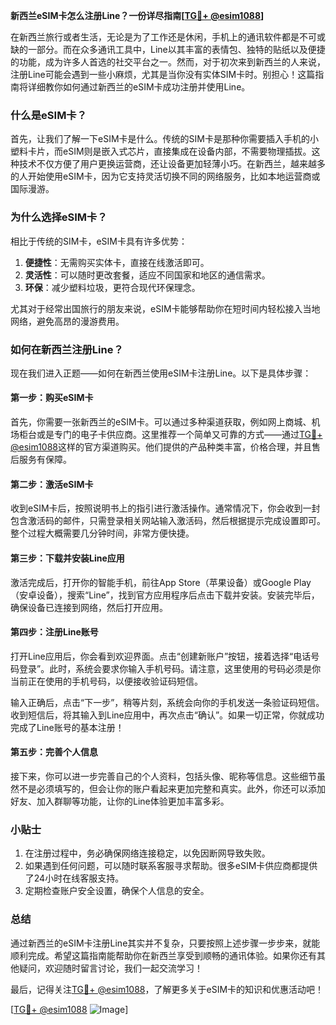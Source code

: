 **新西兰eSIM卡怎么注册Line？一份详尽指南[[TG💪+ @esim1088](https://t.me/s/esim1088)]**

在新西兰旅行或者生活，无论是为了工作还是休闲，手机上的通讯软件都是不可或缺的一部分。而在众多通讯工具中，Line以其丰富的表情包、独特的贴纸以及便捷的功能，成为许多人首选的社交平台之一。然而，对于初次来到新西兰的人来说，注册Line可能会遇到一些小麻烦，尤其是当你没有实体SIM卡时。别担心！这篇指南将详细教你如何通过新西兰的eSIM卡成功注册并使用Line。

### 什么是eSIM卡？

首先，让我们了解一下eSIM卡是什么。传统的SIM卡是那种你需要插入手机的小塑料卡片，而eSIM则是嵌入式芯片，直接集成在设备内部，不需要物理插拔。这种技术不仅方便了用户更换运营商，还让设备更加轻薄小巧。在新西兰，越来越多的人开始使用eSIM卡，因为它支持灵活切换不同的网络服务，比如本地运营商或国际漫游。

### 为什么选择eSIM卡？

相比于传统的SIM卡，eSIM卡具有许多优势：

1. **便捷性**：无需购买实体卡，直接在线激活即可。
2. **灵活性**：可以随时更改套餐，适应不同国家和地区的通信需求。
3. **环保**：减少塑料垃圾，更符合现代环保理念。

尤其对于经常出国旅行的朋友来说，eSIM卡能够帮助你在短时间内轻松接入当地网络，避免高昂的漫游费用。

### 如何在新西兰注册Line？

现在我们进入正题——如何在新西兰使用eSIM卡注册Line。以下是具体步骤：

#### 第一步：购买eSIM卡

首先，你需要一张新西兰的eSIM卡。可以通过多种渠道获取，例如网上商城、机场柜台或是专门的电子卡供应商。这里推荐一个简单又可靠的方式——通过[TG💪+ @esim1088](https://t.me/s/esim1088)这样的官方渠道购买。他们提供的产品种类丰富，价格合理，并且售后服务有保障。

#### 第二步：激活eSIM卡

收到eSIM卡后，按照说明书上的指引进行激活操作。通常情况下，你会收到一封包含激活码的邮件，只需登录相关网站输入激活码，然后根据提示完成设置即可。整个过程大概需要几分钟时间，非常方便快捷。

#### 第三步：下载并安装Line应用

激活完成后，打开你的智能手机，前往App Store（苹果设备）或Google Play（安卓设备），搜索“Line”，找到官方应用程序后点击下载并安装。安装完毕后，确保设备已连接到网络，然后打开应用。

#### 第四步：注册Line账号

打开Line应用后，你会看到欢迎界面。点击“创建新账户”按钮，接着选择“电话号码登录”。此时，系统会要求你输入手机号码。请注意，这里使用的号码必须是你当前正在使用的手机号码，以便接收验证码短信。

输入正确后，点击“下一步”，稍等片刻，系统会向你的手机发送一条验证码短信。收到短信后，将其输入到Line应用中，再次点击“确认”。如果一切正常，你就成功完成了Line账号的基本注册！

#### 第五步：完善个人信息

接下来，你可以进一步完善自己的个人资料，包括头像、昵称等信息。这些细节虽然不是必须填写的，但会让你的账户看起来更加完整和真实。此外，你还可以添加好友、加入群聊等功能，让你的Line体验更加丰富多彩。

### 小贴士

1. 在注册过程中，务必确保网络连接稳定，以免因断网导致失败。
2. 如果遇到任何问题，可以随时联系客服寻求帮助。很多eSIM卡供应商都提供了24小时在线客服支持。
3. 定期检查账户安全设置，确保个人信息的安全。

### 总结

通过新西兰的eSIM卡注册Line其实并不复杂，只要按照上述步骤一步步来，就能顺利完成。希望这篇指南能帮助你在新西兰享受到顺畅的通讯体验。如果你还有其他疑问，欢迎随时留言讨论，我们一起交流学习！

最后，记得关注[TG💪+ @esim1088](https://t.me/s/esim1088)，了解更多关于eSIM卡的知识和优惠活动吧！

[[TG💪+ @esim1088](https://t.me/s/esim1088) ![Image](https://i.postimg.cc/4NQfJmqS/Snipaste-2025-05-13-00-14-12.png)]